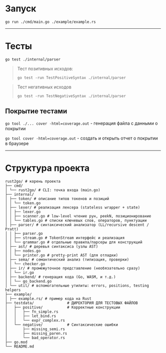 # Запуск
```go run ./cmd/main.go ./example/example.rs```

---

# Тесты
```go test ./internal/parser```

>Тест позитивных исходов:
>
>```go test -run TestPositiveSyntax ./internal/parser```

>Тест негативных исходов
>
>```go test -run TestNegativeSyntax ./internal/parser```

## Покрытие тестами
```go tool ./... cover -html=coverage.out``` - генерация файла с данными о покрытии

```go tool cover -html=coverage.out``` - создать и открыть отчет о покрытии в браузере

---
# Структура проекта

```
rust2go/ # корень проекта 
├── cmd/ 
│ └── rust2go/ # CLI: точка входа (main.go) 
├── internal/ 
│ ├── token/ # описание типов токенов и позиций 
│ │ └── token.go 
│ ├── lexer/ # реализация лексера (stateless wrapper + state) 
│ │ ├── lexer.go 
│ │ ├── scanner.go # low-level чтение рун, peekN, позиционирование 
│ │ └── tables.go # списки ключевых слов, операторов, пунктуации 
│ ├── parser/ # синтаксический анализатор (LL/recursive descent / Pratt) 
│ │ ├── parser.go 
│ │ ├── stream.go # TokenStream интерфейс и реализация 
│ │ └── grammar.go # отдельные правила/парсеры для конструкций 
│ ├── ast/ # деревья синтаксиса (узлы AST) 
│ │ ├── nodes.go 
│ │ └── printer.go # pretty-print AST (для отладки) 
│ ├── sema/ # семантический анализ (типизация, проверки) 
│ │ └── checker.go 
│ ├── ir/ # промежуточное представление (необязательно сразу) 
│ │ └── ir.go 
│ ├── backend/ # генерация кода (Go, WASM, и т.д.) 
│ │ └── go_backend.go 
│ └── util/ # вспомогательные утилиты: errors, positions, testing helpers  
├── example/ 
│ ├── example.rs/ # пример кода на Rust 
├── testdata/               # ДИРЕКТОРИЯ ДЛЯ ТЕСТОВЫХ ФАЙЛОВ
│   ├── positive/           # Корректные конструкции
│   │   ├── fn_simple.rs
│   │   ├── let_bind.rs
│   │   └── expr_complex.rs
│   └── negative/           # Синтаксические ошибки
│       ├── missing_semi.rs
│       ├── missing_paren.rs
│       └── bad_operator.rs
├── go.mod 
└── README.md
```